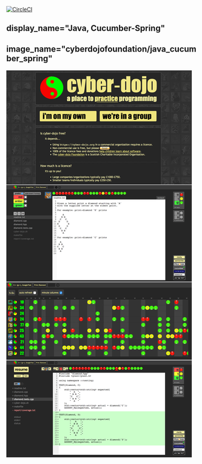 [![CircleCI](https://circleci.com/gh/cyber-dojo-languages/java-cucumberspring.svg?style=svg)](https://circleci.com/gh/cyber-dojo-languages/java-cucumberspring)

## display_name="Java, Cucumber-Spring"
## image_name="cyberdojofoundation/java_cucumber_spring"

![cyber-dojo.org home page](https://github.com/cyber-dojo/cyber-dojo/blob/master/shared/home_page_snapshot.png)
